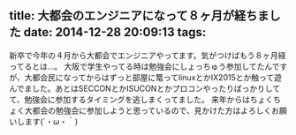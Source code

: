 title: 大都会のエンジニアになって８ヶ月が経ちました
date: 2014-12-28 20:09:13
tags:
---
新卒で今年の４月から大都会でエンジニアやってます。気がつけばもう８ヶ月経ってるとは...。
大阪で学生やってる時は勉強会にしょっちゅう参加してたんですが、大都会民になってからはずっと部屋に篭ってlinuxとかIX2015とか触って遊んでました。あとはSECCONとかISUCONとかプロコンやったりばっかりしてて、勉強会に参加するタイミングを逃しまくってました。
来年からはちょくちょく大都会の勉強会に参加しようと思っているので、見かけた方はよろしくお願いします(´・ω・｀)
